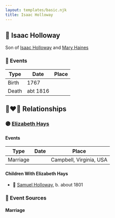 ```yaml
---
layout: templates/basic.njk
title: Isaac Holloway
---
```

## 🔵 Isaac Holloway

Son of [Isaac Holloway](/people/9/97947565) and [Mary Haines](/people/5/53194016)

### 📆 Events

Type | Date | Place
------ | ------ | ------
Birth | 1767 |
Death | abt 1816 |

## 👩‍❤️‍👨 Relationships

### 🟣 [Elizabeth Hays](/people/8/83876909)

#### Events

Type | Date | Place
------ | ------ | ------
Marriage |  | Campbell, Virginia, USA
#### Children With Elizabeth Hays
* 🔵 [Samuel Holloway](/people/6/61320261), b. about 1801
### 📰 Event Sources

#### <a id="event-f67a3e53-b6f8-44ae-b6e1-5415638ddd85"></a> Marriage

